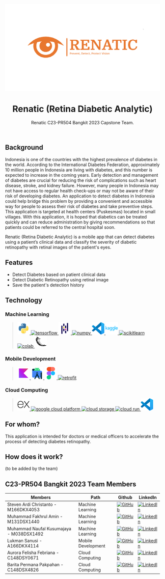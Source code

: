 
<div align="center">
  
  ![Renatic](https://raw.githubusercontent.com/Renatic-C23-PR504/.github/main/profile/renatic.png)
  
  # Renatic (Retina Diabetic Analytic)
  Renatic C23-PR504 Bangkit 2023 Capstone Team.

  <img src="https://komarev.com/ghpvc/?username=Renatic-C23-PR504&style=for-the-badge&color=blue" alt=""/>

  

</div>



## Background
Indonesia is one of the countries with the highest prevalence of diabetes in the world. According to the International Diabetes Federation, approximately 10 million people in Indonesia are living with diabetes, and this number is expected to increase in the coming years. Early detection and management of diabetes are crucial for reducing the risk of complications such as heart disease, stroke, and kidney failure. However, many people in Indonesia may not have access to regular health check-ups or may not be aware of their risk of developing diabetes. An application to detect diabetes in Indonesia could help bridge this problem by providing a convenient and accessible way for people to assess their risk of diabetes and take preventive steps. This application is targeted at health centers (Puskesmas) located in small villages. With this application, it is hoped that diabetics can be treated quickly and can reduce administration by giving recommendations so that patients could be referred to the central hospital soon.

Renatic (Retina Diabetic Analytic) is a mobile app that can detect diabetes using a patient’s clinical data and classify the severity of diabetic retinopathy with retinal images of the patient's eyes.

## Features
- Detect Diabetes based on patient clinical data
- Detect Diabetic Retinopathy using retinal image
- Save the patient's detection history 

## Technology 

### Machine Learning
> <a href="https://www.python.org" target="_blank" rel="noreferrer" title="python"> <img src="https://raw.githubusercontent.com/devicons/devicon/master/icons/python/python-original.svg" alt="python" width="40" height="40"/> </a>
<a href="https://www.tensorflow.org" target="_blank" rel="noreferrer" title="tensorflow"> <img src="https://www.vectorlogo.zone/logos/tensorflow/tensorflow-icon.svg" alt="tensorflow" width="40" height="40"/> </a>
<a href="https://pandas.pydata.org/" target="_blank" rel="noreferrer" title="pandas"> <img src="https://raw.githubusercontent.com/devicons/devicon/2ae2a900d2f041da66e950e4d48052658d850630/icons/pandas/pandas-original.svg" alt="pandas" width="40" height="40"/> </a> 
<a href="https://numpy.org/" target="_blank" rel="noreferrer" title="numpy"> <img src="https://numpy.org/images/logo.svg" alt="numpy" width="40" height="40"/> </a> 
<a href="https://code.visualstudio.com/" target="_blank" rel="noreferrer" title="visual studio code"> <img src="https://raw.githubusercontent.com/devicons/devicon/1119b9f84c0290e0f0b38982099a2bd027a48bf1/icons/vscode/vscode-original.svg" alt="vscode"  height="40"/> </a> 
<a href="https://www.kaggle.com/" target="_blank" rel="noreferrer" title="kaggle"> <img src="https://raw.githubusercontent.com/devicons/devicon/master/icons/kaggle/kaggle-original-wordmark.svg" alt="kaggle"  height="40"/> </a> 
<a href="https://scikit-learn.org/stable/" target="_blank" rel="noreferrer" title="scikit learn"> <img src="https://scikit-learn.org/stable/_static/scikit-learn-logo-small.png" alt="scikitlearn"  height="40"/> </a> 
<a href="https://flask.palletsprojects.com/" target="_blank" rel="noreferrer" title="colab"> <img src="https://camo.githubusercontent.com/b9d1ccdcfc9c5d008a0f6e46e08ea218725df33b4c2486a33cbb4779692d8229/68747470733a2f2f636f6c61622e72657365617263682e676f6f676c652e636f6d2f696d672f636f6c61625f66617669636f6e5f32353670782e706e67" alt="colab" height="40" data-canonical-src="https://colab.research.google.com/img/colab_favicon_256px.png"> </a> 
<a href="https://flask.palletsprojects.com/" target="_blank" rel="noreferrer" title="flask"> <img src="https://raw.githubusercontent.com/devicons/devicon/master/icons/flask/flask-original.svg" alt="flask"  height="40"/> </a> 


### Mobile Development
> <a href="https://code.visualstudio.com/" target="_blank" rel="noreferrer" title="kotlin"> <img src="https://raw.githubusercontent.com/devicons/devicon/master/icons/kotlin/kotlin-original.svg" alt="kotlin"  height="40"/> </a> 
<a href="https://developer.android.com/studio" target="_blank" rel="noreferrer" title="android studio"> <img src="https://raw.githubusercontent.com/devicons/devicon/master/icons/androidstudio/androidstudio-original.svg" alt="android studio"  height="40"/> </a> 
<a href="https://www.figma.com/" target="_blank" rel="noreferrer" title="figma"> <img src="https://raw.githubusercontent.com/devicons/devicon/master/icons/figma/figma-original.svg" alt="figma"  height="40"/> </a> 
<a href="https://square.github.io/retrofit/" target="_blank" rel="noreferrer" title="retrofit"> <img src="https://square.github.io/retrofit/static/icon-square.png" alt="retrofit"  height="40"/> </a> 

### Cloud Computing
> <a href="https://expressjs.com/" rel="noreferrer" title="express js"> <img src="https://raw.githubusercontent.com/devicons/devicon/master/icons/express/express-original.svg" alt="express js" height="40"> </a>
<a href="https://cloud.google.com/" rel="noreferrer" title="google cloud platform"> <img src="https://camo.githubusercontent.com/eb5099c27bd3e3fd1ac31180029132d4a8531fcd48b6437fdd1be9187e88a761/68747470733a2f2f69646f6c73746172617374726f6e6f6d65722e636f6d2f696d616765732f636c6f75645f706c6174666f726d2e706e67" alt="google cloud platform" height="40" data-canonical-src="https://idolstarastronomer.com/images/cloud_platform.png"> </a>
<a href="https://cloud.google.com/" rel="noreferrer" title="cloud storage"> <img src="https://camo.githubusercontent.com/ec5fc13d46cacb9307107407b318cabc8e57382241c9f8cfcafd853c51a957d1/68747470733a2f2f312e62702e626c6f6773706f742e636f6d2f2d6c645879775f5f336f386b2f586b547137796e656b36492f41414141414141415476512f424d4c4541774765665038744139596b7056526c66686a38713031716344577351434c63424741735948512f73313630302f6763702d6275636b65742e706e67" alt="cloud storage" height="40" data-canonical-src="https://1.bp.blogspot.com/-ldXyw__3o8k/XkTq7ynek6I/AAAAAAAATvQ/BMLEAwGefP8tA9YkpVRlfhj8q01qcDWsQCLcBGAsYHQ/s1600/gcp-bucket.png"> </a>
<a href="https://cloud.google.com/" rel="noreferrer" title="cloud run"> <img src="https://repository-images.githubusercontent.com/189295422/f294aa00-838c-11e9-8e27-a1fdc651371f" alt="cloud run" height="40"> </a>
<a href="https://code.visualstudio.com/" target="_blank" rel="noreferrer" title="visual studio code"> <img src="https://raw.githubusercontent.com/devicons/devicon/1119b9f84c0290e0f0b38982099a2bd027a48bf1/icons/vscode/vscode-original.svg" alt="vscode"  height="40"/> </a> 


## For whom?
This application is intended for doctors or medical officers to accelerate the process of detecting diabetes retinopathy.

## How does it work?
(to be added by the team)
  
## C23-PR504 Bangkit 2023 Team Members
| Members                                  | Path               | Github                                                                                                                                           | LinkedIn                                                                                                                                                                         |
| ---------------------------------------  | ------------------ | ------------------------------------------------------------------------------------------------------------------------------------------------ | ------------------------------------------------------------------------------------------------------------------------------------------------------------------------ |
| Steven Ardi Christanto - M166DKX4053     | Machine Learning   | [![GitHub](https://img.shields.io/badge/github-%23121011.svg?style=for-the-badge&logo=github&logoColor=white)](https://github.com/BlackBone09)   | [![LinkedIn](https://img.shields.io/badge/linkedin-%230077B5.svg?style=for-the-badge&logo=linkedin&logoColor=white)](https://www.linkedin.com/in/steven-ardi-398539272/)      |
| Muhammad Fakhrul Amin - M131DSX1440      | Machine Learning   | [![GitHub](https://img.shields.io/badge/github-%23121011.svg?style=for-the-badge&logo=github&logoColor=white)](https://github.com/mfakhrulam)    | [![LinkedIn](https://img.shields.io/badge/linkedin-%230077B5.svg?style=for-the-badge&logo=linkedin&logoColor=white)](https://www.linkedin.com/in/mfakhrulam/)       |
| Muhammad Naufal Kusumajaya - M038DSX1492 | Machine Learning   | [![GitHub](https://img.shields.io/badge/github-%23121011.svg?style=for-the-badge&logo=github&logoColor=white)](https://github.com/naufaljaya)    | [![LinkedIn](https://img.shields.io/badge/linkedin-%230077B5.svg?style=for-the-badge&logo=linkedin&logoColor=white)](https://www.linkedin.com/in/naufal-kusumajaya-b27959155/)              |
| Lukman Sanusi - A166DKX4114              | Mobile Development | [![GitHub](https://img.shields.io/badge/github-%23121011.svg?style=for-the-badge&logo=github&logoColor=white)](https://github.com/lckmnzans)     | [![LinkedIn](https://img.shields.io/badge/linkedin-%230077B5.svg?style=for-the-badge&logo=linkedin&logoColor=white)](https://www.linkedin.com/in/lukman-sanusi-35b168176/)  |
| Aurora Felisha Febriana - C148DSY0671    | Cloud Computing    | [![GitHub](https://img.shields.io/badge/github-%23121011.svg?style=for-the-badge&logo=github&logoColor=white)](https://github.com/aurorazhy)     | [![LinkedIn](https://img.shields.io/badge/linkedin-%230077B5.svg?style=for-the-badge&logo=linkedin&logoColor=white)](https://www.linkedin.com/in/aurora-felisha-41768824b/)     |
| Barita Permana Pakpahan - C148DSX4826    | Cloud Computing    | [![GitHub](https://img.shields.io/badge/github-%23121011.svg?style=for-the-badge&logo=github&logoColor=white)](https://github.com/BaritaPermana) | [![LinkedIn](https://img.shields.io/badge/linkedin-%230077B5.svg?style=for-the-badge&logo=linkedin&logoColor=white)](https://www.linkedin.com/in/barita-permana-p-301339206/) |
